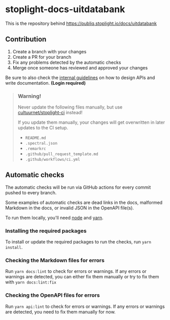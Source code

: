 # stoplight-docs-uitdatabank

This is the repository behind https://publiq.stoplight.io/docs/uitdatabank

## Contribution

1. Create a branch with your changes
2. Create a PR for your branch
3. Fix any problems detected by the automatic checks
4. Merge once someone has reviewed and approved your changes

Be sure to also check the [internal guidelines](https://publiq.stoplight.io/docs/guidelines) on how to design APIs and write documentation. **(Login required)**

> ### Warning!
>
> Never update the following files manually, but use [cultuurnet/stoplight-ci](https://github.com/cultuurnet/stoplight-ci) instead!
>
> If you update them manually, your changes will get overwritten in later updates to the CI setup.
>
> - `README.md`
> - `.spectral.json`
> - `.remarkrc`
> - `.github/pull_request_template.md`
> - `.github/workflows/ci.yml`

## Automatic checks

The automatic checks will be run via GitHub actions for every commit pushed to every branch.

Some examples of automatic checks are dead links in the docs, malformed Markdown in the docs, or invalid JSON in the OpenAPI file(s).

To run them locally, you'll need [node](https://nodejs.org/en/) and [yarn](https://yarnpkg.com/getting-started/install).

### Installing the required packages

To install or update the required packages to run the checks, run `yarn install`.

### Checking the Markdown files for errors

Run `yarn docs:lint` to check for errors or warnings. If any errors or warnings are detected, you can either fix them manually or try to fix them with `yarn docs:lint:fix`

### Checking the OpenAPI files for errors

Run `yarn api:lint` to check for errors or warnings. If any errors or warnings are detected, you need to fix them manually for now.

